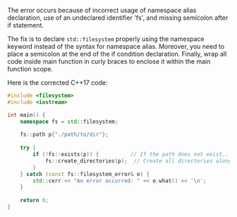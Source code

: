 The error occurs because of incorrect usage of namespace alias declaration, use of an undeclared identifier 'fs', and missing semicolon after if statement. 

The fix is to declare `std::filesystem` properly using the namespace keyword instead of the syntax for namespace alias. Moreover, you need to place a semicolon at the end of the if condition declaration. Finally, wrap all code inside main function in curly braces to enclose it within the main function scope. 

Here is the corrected C++17 code:

```cpp
#include <filesystem>
#include <iostream>

int main() {
    namespace fs = std::filesystem;
    
    fs::path p{"./path/to/dir"};
    
    try {
        if (!fs::exists(p)) {          // If the path does not exist...
            fs::create_directories(p);  // Create all directories along the path.
        }
    } catch (const fs::filesystem_error& e) {
        std::cerr << "An error occurred: " << e.what() << '\n';
    }
    
    return 0;
}
```